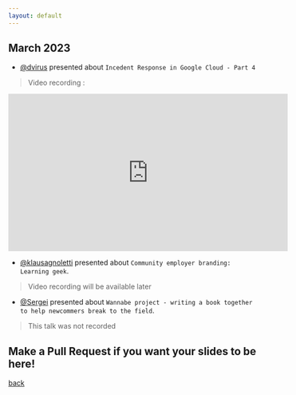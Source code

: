 ```yaml
---
layout: default
---
```


## March 2023

- [@dvirus](https://twitter.com/dvirus) presented about `Incedent Response in Google Cloud - Part 4`  
> Video recording :  
<iframe width="560" height="315" src="https://www.youtube-nocookie.com/embed/MBv-aOLAGGo" title="YouTube video player" frameborder="0" allow="accelerometer; autoplay; clipboard-write; encrypted-media; gyroscope; picture-in-picture; web-share" allowfullscreen></iframe>


- [@klausagnoletti](https://www.linkedin.com/in/agnoletti/) presented about `Community employer branding: Learning geek`.  
> Video recording will be available later

- [@Sergei](https://www.linkedin.com/in/sergei-zaiats/) presented about `Wannabe project - writing a book together to help newcommers break to the field`.  
> This talk was not recorded

## Make a Pull Request if you want your slides to be here!

[back](/)